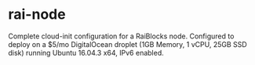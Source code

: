 # rai-node

Complete cloud-init configuration for a RaiBlocks node. Configured to deploy on a $5/mo DigitalOcean droplet (1GB Memory, 1 vCPU, 25GB SSD disk) running Ubuntu 16.04.3 x64, IPv6 enabled.